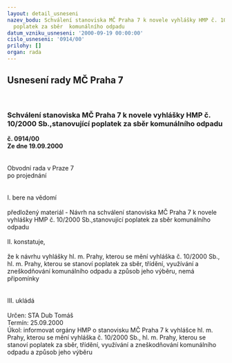 ```yaml
---
layout: detail_usneseni
nazev_bodu: Schválení stanoviska MČ Praha 7 k novele vyhlášky HMP č. 10/2000 Sb.,stanovující
  poplatek za sběr  komunálního odpadu
datum_vzniku_usneseni: '2000-09-19 00:00:00'
cislo_usneseni: '0914/00'
prilohy: []
organ: rada
---
```

<div id="ucUsn_pList" class="usn">
	<span><h2>Usnesení rady MČ Praha 7 </h2>
<br></span><div class="standBody">
<span><h3>Schválení stanoviska MČ Praha 7 k novele vyhlášky HMP č. 10/2000 Sb.,stanovující poplatek za sběr  komunálního odpadu</h3></span><div class="center">
		<strong>č. 0914/00</strong><br>
	</div>
<div class="center">
		<strong>Ze dne 19.09.2000</strong><br><br>
	</div>     <br>Obvodní rada v Praze 7<br>po projednání<br><br><br>I.	bere na vědomí<br><br> předložený materiál - Návrh na schválení stanoviska MČ Praha 7 k novele vyhlášky HMP č. 10/2000 Sb.,stanovující poplatek za sběr  komunálního odpadu<br><br>II.	konstatuje,<br><br>že k návrhu vyhlášky hl. m. Prahy, kterou se mění vyhláška č. 10/2000 Sb., hl. m. Prahy, kterou se stanoví poplatek za sběr, třídění, využívání a zneškodňování komunálního odpadu a způsob jeho výběru, nemá připomínky<br><br><br>III.	ukládá <br><br> Určen:	     	STA Dub Tomáš<br>Termín: 25.09.2000<br>Úkol:	informovat orgány HMP o stanovisku MČ Praha 7 k vyhlášce hl. m. Prahy, kterou se mění vyhláška č. 10/2000 Sb., hl. m. Prahy, kterou se stanoví poplatek za sběr, třídění, využívání a zneškodňování komunálního odpadu a způsob jeho výběru<br> </div>
</div>